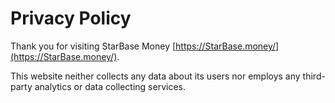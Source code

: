 # Privacy Policy

Thank you for visiting StarBase Money [https://StarBase.money/](https://StarBase.money/).

This website neither collects any data about its users nor employs any third-party analytics or data collecting services.
